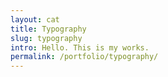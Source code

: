 ```yaml
---
layout: cat
title: Typography
slug: typography
intro: Hello. This is my works.
permalink: /portfolio/typography/
---
```

